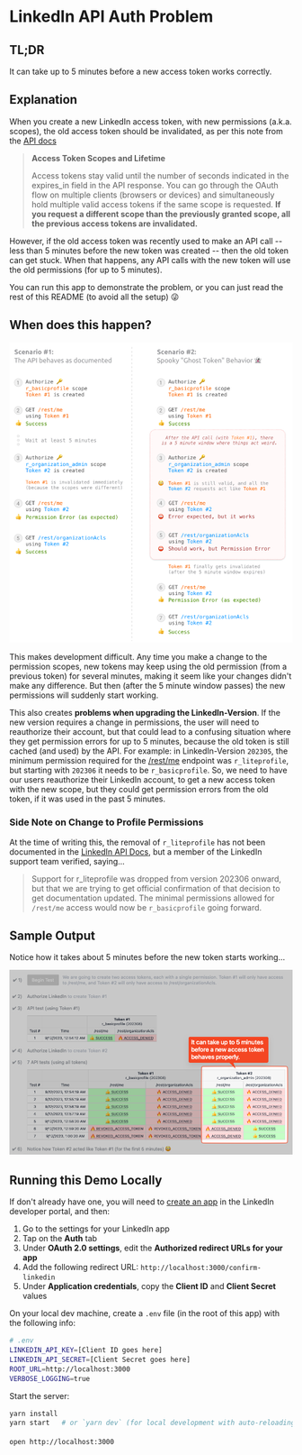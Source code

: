 # LinkedIn API Auth Problem

## TL;DR
It can take up to 5 minutes before a new access token works correctly.

## Explanation

When you create a new LinkedIn access token, with new permissions (a.k.a.
scopes), the old access token should be invalidated, as per this note from the
[API docs](https://learn.microsoft.com/en-us/linkedin/shared/authentication/authorization-code-flow?tabs=HTTPS1#response)

> **Access Token Scopes and Lifetime**
>
> Access tokens stay valid until the number of seconds indicated in the
> expires_in field in the API response. You can go through the OAuth flow on
> multiple clients (browsers or devices) and simultaneously hold multiple valid
> access tokens if the same scope is requested. **If you request a different
> scope than the previously granted scope, all the previous access tokens are
> invalidated.**

However, if the old access token was recently used to make an API call -- less
than 5 minutes before the new token was created -- then the old token can get
stuck. When that happens, any API calls with the new token will use the old
permissions (for up to 5 minutes).

You can run this app to demonstrate the problem, or you can just read the rest
of this README (to avoid all the setup) 😜

## When does this happen?

![Visual of the scenario where the auth uses the old token](./public/ghost-token.png)

This makes development difficult. Any time you make a change to the permission
scopes, new tokens may keep using the old permission (from a previous token) for
several minutes, making it seem like your changes didn't make any difference.
But then (after the 5 minute window passes) the new permissions will suddenly
start working.

This also creates **problems when upgrading the LinkedIn-Version**. If the new
version requires a change in permissions, the user will need to reauthorize
their account, but that could lead to a confusing situation where they get
permission errors for up to 5 minutes, because the old token is still cached
(and used) by the API. For example: in LinkedIn-Version `202305`, the minimum
permission required for the
[/rest/me](https://learn.microsoft.com/en-us/linkedin/shared/integrations/people/profile-api)
endpoint was `r_liteprofile`, but starting with `202306` it needs to be
`r_basicprofile`. So, we need to have our users reauthorize their LinkedIn
account, to get a new access token with the new scope, but they could get
permission errors from the old token, if it was used in the past 5 minutes.

### Side Note on Change to Profile Permissions

At the time of writing this, the removal of `r_liteprofile` has not been
documented in the [LinkedIn API Docs](https://learn.microsoft.com/en-us/linkedin/shared/integrations/people/profile-api#retrieve-current-members-profile), but
a member of the LinkedIn support team verified, saying...

> Support for r_liteprofile was dropped from version 202306 onward, but that we
> are trying to get official confirmation of that decision to get documentation
> updated. The minimal permissions allowed for `/rest/me` access would now be
> `r_basicprofile` going forward.



## Sample Output

Notice how it takes about 5 minutes before the new token starts working...

![Screenshot of test results](./test-results.png)


## Running this Demo Locally

If don't already have one, you will need to [create an app](https://www.linkedin.com/developers/apps/new) in the LinkedIn developer portal, and then:
1. Go to the settings for your LinkedIn app
2. Tap on the **Auth** tab
3. Under **OAuth 2.0 settings**, edit the **Authorized redirect URLs for your app**
4. Add the following redirect URL: `http://localhost:3000/confirm-linkedin`
5. Under **Application credentials**, copy the **Client ID** and **Client Secret** values

On your local dev machine, create a `.env` file (in the root of this app) with the following info:

```bash
# .env
LINKEDIN_API_KEY=[Client ID goes here]
LINKEDIN_API_SECRET=[Client Secret goes here]
ROOT_URL=http://localhost:3000
VERBOSE_LOGGING=true
```

Start the server:

```bash
yarn install
yarn start   # or `yarn dev` (for local development with auto-reloading)

open http://localhost:3000
```
